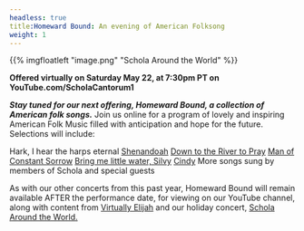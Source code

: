 ```yaml
---
headless: true
title:Homeward Bound: An evening of American Folksong
weight: 1
---
```


{{% imgfloatleft "image.png" "Schola Around the World" %}}

**Offered virtually on Saturday May 22, at 7:30pm PT on YouTube.com/ScholaCantorum1**



**_Stay tuned for our next offering, Homeward Bound, a collection of American folk songs._**
Join us online for a program of lovely and inspiring American Folk Music filled with anticipation and hope for the future. Selections will include: 
 
Hark, I hear the harps eternal
[Shenandoah](https://en.wikipedia.org/wiki/Oh_Shenandoah)
[Down to the River to Pray](https://en.wikipedia.org/wiki/Down_in_the_River_to_Pray)
[Man of Constant Sorrow](https://en.wikipedia.org/wiki/Man_of_Constant_Sorrow)
[Bring me little water, Silvy](http://www.debisimons.com/bring-me-a-little-water-sylvie/)
[Cindy](https://en.wikipedia.org/wiki/Cindy_(folk_song))
More songs sung by members of Schola and special guests
 
As with our other concerts from this past year, Homeward Bound will remain available AFTER the performance date, for viewing on our YouTube channel, along with content from [Virtually Elijah](https://youtu.be/mbdE2IhkWwY) and our holiday concert, [Schola Around the World.](https://youtu.be/6NW1lALW6as)
